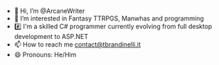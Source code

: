 - 👋 Hi, I’m @ArcaneWriter
- 👀 I’m interested in Fantasy TTRPGS, Manwhas and programming
- #️⃣ I'm a skilled C# programmer currently evolving from full desktop development to ASP.NET
- 📫 How to reach me contact@tbrandinelli.it
- 😄 Pronouns: He/Him
